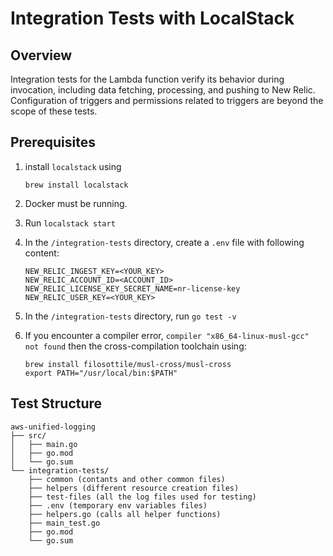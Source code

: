 # Integration Tests with LocalStack

## Overview

Integration tests for the Lambda function verify its behavior during invocation, including data fetching, processing, and pushing to New Relic. Configuration of triggers and permissions related to triggers are beyond the scope of these tests.

## Prerequisites

1. install `localstack` using 
   ```
   brew install localstack
   ```

2. Docker must be running. 
3. Run `localstack start`
4. In the `/integration-tests` directory, create a `.env` file with following content:

    ```shell
    NEW_RELIC_INGEST_KEY=<YOUR_KEY>
    NEW_RELIC_ACCOUNT_ID=<ACCOUNT_ID>
    NEW_RELIC_LICENSE_KEY_SECRET_NAME=nr-license-key
    NEW_RELIC_USER_KEY=<YOUR_KEY>
    ```

5. In the `/integration-tests` directory, run `go test -v`
6. If you encounter a compiler error, `compiler "x86_64-linux-musl-gcc" not found` then the cross-compilation toolchain using:

    ```shell
    brew install filosottile/musl-cross/musl-cross
    export PATH="/usr/local/bin:$PATH"
    ```

## Test Structure
```
aws-unified-logging
├── src/
│   ├── main.go
│   ├── go.mod
│   └── go.sum
└── integration-tests/
    ├── common (contants and other common files)
    ├── helpers (different resource creation files)
    ├── test-files (all the log files used for testing)
    ├── .env (temporary env variables files)
    ├── helpers.go (calls all helper functions)
    ├── main_test.go
    ├── go.mod
    └── go.sum
